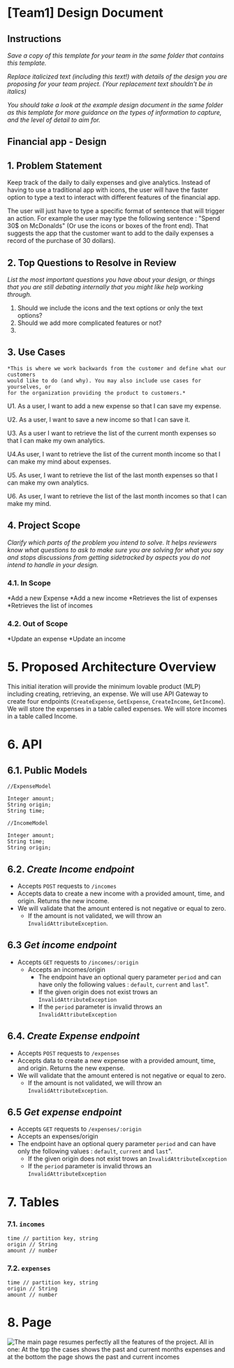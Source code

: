 # [Team1] Design Document

## Instructions

*Save a copy of this template for your team in the same folder that contains
this template.*

*Replace italicized text (including this text!) with details of the design you
are proposing for your team project. (Your replacement text shouldn't be in
italics)*

*You should take a look at the example design document in the same folder as
this template for more guidance on the types of information to capture, and the
level of detail to aim for.*

## Financial app - Design

## 1. Problem Statement

Keep track of the daily to daily expenses and give analytics.
Instead of having to use a traditional app with icons, the user will have the faster option to type a text to 
interact with different features of the financial app. 

The user will just have to type a specific format of sentence that will trigger an action.
For example the user may type the following sentence : "Spend 30$ on McDonalds" (Or use the icons or boxes of the front end).
That suggests the app that the customer want to add to the daily expenses a record of the purchase of 30 dollars).


## 2. Top Questions to Resolve in Review

*List the most important questions you have about your design, or things that
you are still debating internally that you might like help working through.*

1.   Should we include the icons and the text options or only the text options?
2.   Should we add more complicated features or not?
3.  

## 3. Use Cases

    *This is where we work backwards from the customer and define what our customers
    would like to do (and why). You may also include use cases for yourselves, or
    for the organization providing the product to customers.*

U1. As a user, I want to add a new expense so that I can save my expense. 

U2. As a user, I want to save a new income so that I can save it.

U3. As a user I want to retrieve the list of the current month expenses so that I can make my own analytics.

U4.As user, I want to retrieve the list of the current month income so that I can make my mind about expenses.

U5. As user, I want to retrieve the list of the last month expenses so that I can make my own analytics.

U6. As user, I want to retrieve the list of the last month incomes  so that I can make my mind.

## 4. Project Scope

*Clarify which parts of the problem you intend to solve. It helps reviewers know
what questions to ask to make sure you are solving for what you say and stops
discussions from getting sidetracked by aspects you do not intend to handle in
your design.*

### 4.1. In Scope
*Add a new Expense
*Add a new income
*Retrieves the list of expenses
*Retrieves the list of incomes
    

### 4.2. Out of Scope

*Update an expense
*Update an income

# 5. Proposed Architecture Overview

This initial iteration will provide the minimum lovable product
(MLP) including creating, retrieving, an expense.
We will use API Gateway to create four endpoints (`CreateExpense`, `GetExpense`, `CreateIncome`, `GetIncome`).
We will store the expenses in a table called expenses. We will store incomes in a table called Income.

# 6. API

## 6.1. Public Models

```
//ExpenseModel

Integer amount;
String origin;
String time;

//IncomeModel

Integer amount;
String time;
String origin;

```

## 6.2. *Create Income endpoint*
* Accepts `POST` requests to `/incomes`
* Accepts data to create a new income with a provided amount,  time, and origin. Returns the new income.
* We will validate that the amount entered is not negative or equal to zero.
  * If the amount is not validated, we will throw an `InvalidAttributeException`.

    
## 6.3 *Get income endpoint*

* Accepts `GET` requests to `/incomes/:origin`
  * Accepts an incomes/origin
    * The endpoint have an optional query parameter `period` and can have only the following values :
      `default`, `current` and `last`".
    * If the given origin does not exist trows an `InvalidAttributeException`
    * If the `period` parameter is invalid throws an `InvalidAttributeException`



## 6.4. *Create Expense endpoint*
* Accepts `POST` requests to `/expenses`
* Accepts data to create a new expense with a provided amount,  time, and origin. Returns the new expense.
* We will validate that the amount entered is not negative or equal to zero.
  * If the amount is not validated, we will throw an `InvalidAttributeException`.


## 6.5 *Get expense endpoint*

* Accepts `GET` requests to `/expenses/:origin`
* Accepts an expenses/origin
* The endpoint have an optional query parameter `period` and can have only the following values :
    `default`, `current` and `last`".
  * If the given origin does not exist trows an `InvalidAttributeException`
  * If the `period` parameter is invalid throws an `InvalidAttributeException`

# 7. Tables

### 7.1. `incomes`

```
time // partition key, string
origin // String
amount // number

```

### 7.2. `expenses`

```
time // partition key, string
origin // String
amount // number

```


# 8. Page

![The main page resumes perfectly all the features of the project. All in one: At the tpp the cases shows the past and current 
months expenses and at the bottom the page shows the past and current incomes ](images/mainPage.png)
